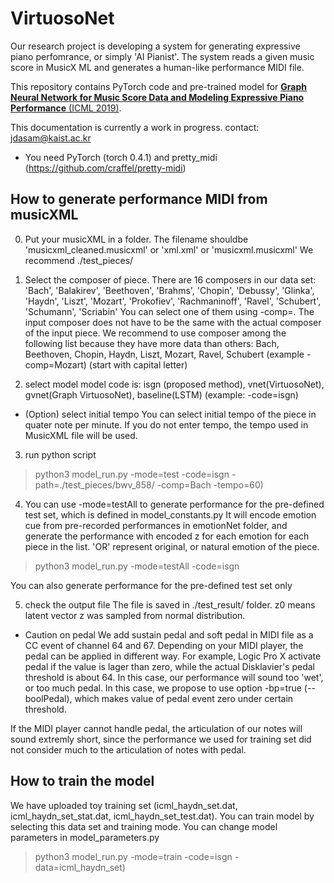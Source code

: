 # VirtuosoNet

Our research project is developing a system for generating expressive piano perfomrance, or simply 'AI Pianist'. The system reads a given music score in MusicX
ML and generates a human-like performance MIDI file.

This repository contains PyTorch code and pre-trained model for [__Graph Neural Network for Music Score Data and Modeling Expressive Piano Performance__ (ICML 2019)](http://proceedings.mlr.press/v97/jeong19a.html).

This documentation is currently a work in progress.
contact: jdasam@kaist.ac.kr

* You need PyTorch (torch 0.4.1) and pretty_midi (https://github.com/craffel/pretty-midi)





## How to generate performance MIDI from musicXML

0. Put your musicXML in a folder. 
The filename shouldbe 'musicxml_cleaned.musicxml' or 'xml.xml' or 'musicxml.musicxml'
We recommend ./test_pieces/

1. Select the composer of piece.
There are 16 composers in our data set: 'Bach', 'Balakirev', 'Beethoven', 'Brahms', 'Chopin', 'Debussy', 'Glinka', 'Haydn', 'Liszt', 'Mozart', 'Prokofiev', 'Rachmaninoff', 'Ravel', 'Schubert', 'Schumann', 'Scriabin'
You can select one of them using -comp=<composer name>. The input composer does not have to be the same with the actual composer of the input piece. 
We recommend to use composer among the following list because they have more data than others: Bach, Beethoven, Chopin, Haydn, Liszt, Mozart, Ravel, Schubert
(example -comp=Mozart) (start with capital letter)

2. select model
model code is: isgn (proposed method), vnet(VirtuosoNet), gvnet(Graph VirtuosoNet), baseline(LSTM)
(example: -code=isgn)

* (Option) select initial tempo
You can select initial tempo of the piece in quater note per minute. If you do not enter tempo, the tempo used in MusicXML file will be used.

3. run python script
> python3 model_run.py -mode=test -code=isgn -path=./test_pieces/bwv_858/ -comp=Bach -tempo=60)

4. You can use -mode=testAll to generate performance for the pre-defined test set, which is defined in model_constants.py
It will encode emotion cue from pre-recorded performances in emotionNet folder, and generate the performance with encoded z for each emotion for each piece in the list. 'OR' represent original, or natural emotion of the piece.
> python3 model_run.py -mode=testAll -code=isgn

You can also generate performance for the pre-defined test set only 


5. check the output file
The file is saved in ./test_result/ folder. z0 means latent vector z was sampled from normal distribution.



* Caution on pedal
We add sustain pedal and soft pedal in MIDI file as a CC event of channel 64 and 67. Depending on your MIDI player, the pedal can be applied in different way. For example, Logic Pro X activate pedal if the value is lager than zero, while the actual Disklavier's pedal threshold is about 64. In this case, our performance will sound too 'wet', or too much pedal. In this case, we propose to use option -bp=true (--boolPedal), which makes value of pedal event zero under certain threshold.

If the MIDI player cannot handle pedal, the articulation of our notes will sound extremly short, since the performance we used for training set did not consider much to the articulation of notes with pedal.



## How to train the model
We have uploaded toy training set (icml_haydn_set.dat, icml_haydn_set_stat.dat, icml_haydn_set_test.dat).
You can train model by selecting this data set and training mode.
You can change model parameters in model_parameters.py
> python3 model_run.py -mode=train -code=isgn -data=icml_haydn_set)





